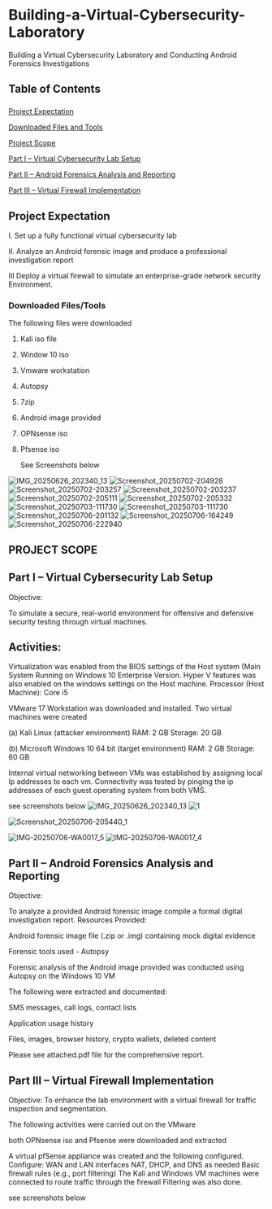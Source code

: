 #  Building-a-Virtual-Cybersecurity-Laboratory

Building a Virtual Cybersecurity Laboratory and Conducting Android Forensics Investigations

## Table of Contents
### 
[Project Expectation](Project-Expectation)

[Downloaded Files and Tools](Downloaded-Files-and-Tools)

[Project Scope](Project-Scope)

[Part I – Virtual Cybersecurity Lab Setup](Part-I–Virtual-Cybersecurity-Lab-Setup)

[Part II – Android Forensics Analysis and Reporting](Part-II–Android-Forensics-Analysis-and-Reporting)

[Part III – Virtual Firewall Implementation](Part-III–Virtual-Firewall-Implementation)

## Project Expectation
I. Set up a fully functional virtual cybersecurity lab

II. Analyze an Android forensic image and produce a professional investigation report

III Deploy a virtual firewall to simulate an enterprise-grade network security Environment.


### Downloaded Files/Tools

The following files were downloaded 
1. Kali iso file 
2. Window 10 iso 
3. Vmware workstation 
4. Autopsy 
5. 7zip
6. Android image provided
7. OPNsense iso
8. Pfsense iso

   See Screenshots below

![IMG_20250626_202340_13](https://github.com/user-attachments/assets/c32d3781-690a-44d5-bc7b-4374cdec459a)
![Screenshot_20250702-204928](https://github.com/user-attachments/assets/a724f525-8ff7-42a4-ad34-fe84fe69dc80)
![Screenshot_20250702-203257](https://github.com/user-attachments/assets/0e15065d-0cb5-465e-afc2-834e006f0a77)
![Screenshot_20250702-203237](https://github.com/user-attachments/assets/fc9d015d-b227-48cd-abd5-6b60a2662d98)
![Screenshot_20250702-205111](https://github.com/user-attachments/assets/d48a9a34-a5d2-4bd6-9f73-4320ad43a692)
![Screenshot_20250702-205332](https://github.com/user-attachments/assets/d3a5c294-dba2-4620-a37c-72c2f0b7f22e)
![Screenshot_20250703-111730](https://github.com/user-attachments/assets/b6835eb3-c926-4dad-9ddd-d69edde68f23)
![Screenshot_20250703-111730](https://github.com/user-attachments/assets/53e0f416-72a4-4267-99c5-11566bfcd06c)
![Screenshot_20250706-201132](https://github.com/user-attachments/assets/e7ea5a91-7988-4c66-8658-8b5e76e8facc)
![Screenshot_20250706-164249](https://github.com/user-attachments/assets/1bb1ebd7-5e27-489b-a596-59967c31655f)
![Screenshot_20250706-222940](https://github.com/user-attachments/assets/0afd24e4-b7c3-415f-81eb-7465eefd9a57)

## PROJECT SCOPE

## Part I – Virtual Cybersecurity Lab Setup

Objective:

To simulate a secure, real-world environment for offensive and defensive security testing through virtual machines.

## Activities:

Virtualization was enabled from the BIOS settings of the Host system (Main System Running on Windows 10 Enterprise Version. Hyper V features was also enabled on the windows settings on the Host machine.
Processor (Host Machine): Core i5

VMware 17 Workstation was downloaded and installed.
Two virtual machines were created

(a) Kali Linux (attacker environment)
RAM: 2 GB
Storage: 20 GB

(b) Microsoft Windows 10 64 bit  (target environment)
RAM: 2 GB
Storage: 60 GB

Internal virtual networking between VMs was established by assigning local Ip addresses to each vm.
Connectivity was tested by pinging the ip addresses of each guest operating system from both VMS.

see screenshots below 
![IMG_20250626_202340_13](https://github.com/user-attachments/assets/8af3a4f3-80d4-4d94-babb-3559bd1d229d)
![1](https://github.com/user-attachments/assets/58c6a7b9-0821-4330-8788-48f8fafe8d95)

![Screenshot_20250706-205440_1](https://github.com/user-attachments/assets/de42fd95-9477-45cd-8a48-2a1dcc273665)

![IMG-20250706-WA0017_5](https://github.com/user-attachments/assets/3318f3e8-f1fa-45d7-8580-110bb7dfb45f)
 ![IMG-20250706-WA0017_4](https://github.com/user-attachments/assets/cd787ec0-66b9-423f-9726-bb45ab9de75b) 
 
 
 ## Part II – Android Forensics Analysis and Reporting

Objective:

To analyze a provided Android forensic image
 compile a formal digital investigation report.
Resources Provided:

Android forensic image file (.zip or .img) containing mock digital evidence

Forensic tools used -  Autopsy

Forensic analysis of the Android image provided was conducted using Autopsy on the Windows 10 VM

The following were extracted and documented:

SMS messages, call logs, contact lists

Application usage history

Files, images, browser history, crypto wallets, deleted content

Please see attached.pdf file for the comprehensive report.

## Part III – Virtual Firewall Implementation

Objective:
To enhance the lab environment with a virtual firewall for traffic inspection and segmentation.

The following activities were carried out on the VMware

both OPNsense iso and Pfsense were downloaded and extracted

A virtual pfSense appliance was created and the following configured. Configure:
WAN and LAN interfaces
NAT, DHCP, and DNS as needed
Basic firewall rules (e.g., port filtering)
The Kali and Windows VM machines were connected to route traffic through the firewall
Filtering was also done.

see screenshots below 


